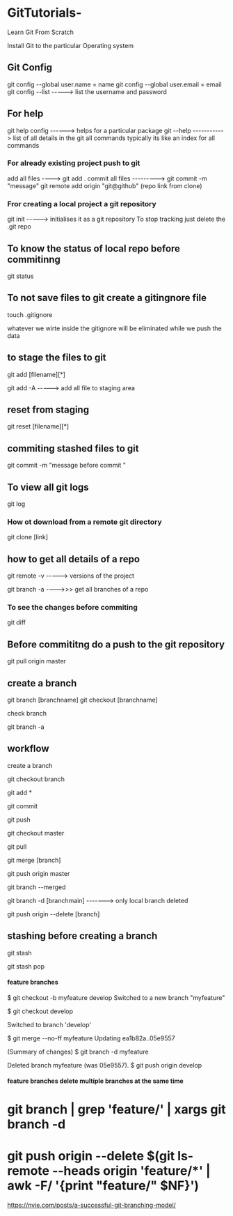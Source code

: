 # GitTutorials-
Learn Git From Scratch 

Install Git to the particular Operating system 

## Git Config 

git config --global user.name = name 
git config --global user.email = email
git config --list -----> list the username and password 

## For help 

git help config ------> helps for a particular package 
git --help -----------> list of all details in the git 
                        all commands typically its like 
                        an index for all commands 

### For already existing project push to git 

add all files ----> git add .
commit all files ---------> git commit -m "message"
git remote add origin "git@github" (repo link from clone) 


### Fror creating a local project a git repository 

git init -----> initialises it as a git repository 
To stop tracking just delete the .git repo 

## To know the status of local repo before commitinng 

git status 

## To not save files to git create a gitingnore file 

touch .gitignore

whatever we wirte inside the gitignore will be eliminated while we push the  
data 

## to stage the files to git 

git add [filename][*]

git add -A -----> add all file to staging area

## reset from staging 

git reset  [filename][*]

## commiting stashed files to git 

git commit -m "message before commit "

## To view all git logs 

git log 

### How ot download from a remote git directory 

git clone [link]

## how to get all details of a repo

git remote -v -----> versions of the project 

git branch -a ---->>> get all branches of a repo 

### To see the changes before commiting  

 git diff


 ## Before commititng do a push to the git repository 
 git pull origin master 

 ## create a branch 

 git branch [branchname]
 git checkout [branchname]

 check branch 

 git branch -a 

 ## workflow 

 create a branch 
 
 git checkout branch
 
 git add  * 
 
 git commit 
 
 git push 
 
 git checkout master 
 
 git pull
 
 git merge [branch]
 
 git push origin master 
 
 git branch --merged 
 
 git branch -d [branchmain]   ------->  only local branch deleted 
 
 git push origin --delete [branch]
 


## stashing  before creating a branch 

git stash

git stash pop 


#### feature branches 


$ git checkout -b myfeature develop
Switched to a new branch "myfeature"

$ git checkout develop

Switched to branch 'develop'

$ git merge --no-ff myfeature
Updating ea1b82a..05e9557

(Summary of changes)
$ git branch -d myfeature

Deleted branch myfeature (was 05e9557).
$ git push origin develop

#### feature branches delete multiple branches at the same time 

# git branch | grep 'feature/' | xargs git branch -d

# git push origin --delete $(git ls-remote --heads origin 'feature/*' | awk -F/ '{print "feature/" $NF}')

https://nvie.com/posts/a-successful-git-branching-model/





